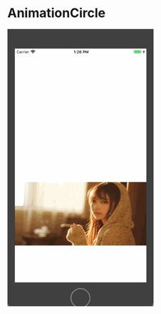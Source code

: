 # AnimationCircle
![image](https://github.com/caimengnan/AnimationCircle/blob/master/%E7%94%BB%E5%9C%86.gif)

